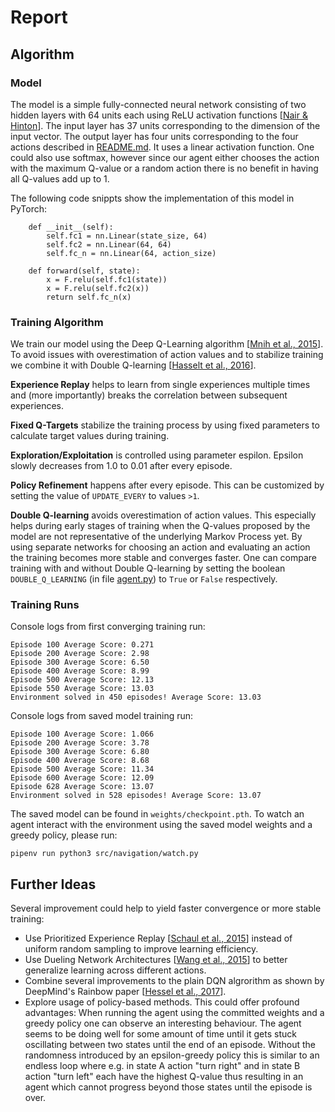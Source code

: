 # Report

## Algorithm

### Model

The model is a simple fully-connected neural network consisting of two hidden layers with 64 units each using ReLU activation functions [[Nair & Hinton](http://www.cs.toronto.edu/~fritz/absps/reluICML.pdf)]. The input layer has 37 units corresponding to the dimension of the input vector. The output layer has four units corresponding to the four actions described in [README.md](README.md). It uses a linear activation function. One could also use softmax, however since our agent either chooses the action with the maximum Q-value or a random action there is no benefit in having all Q-values add up to 1.

The following code snippts show the implementation of this model in PyTorch:

```
    def __init__(self):
        self.fc1 = nn.Linear(state_size, 64)
        self.fc2 = nn.Linear(64, 64)
        self.fc_n = nn.Linear(64, action_size)

    def forward(self, state):
        x = F.relu(self.fc1(state))
        x = F.relu(self.fc2(x))
        return self.fc_n(x)
```

### Training Algorithm

We train our model using the Deep Q-Learning algorithm [[Mnih et al., 2015](https://www.nature.com/articles/nature14236)]. To avoid issues with overestimation of action values and to stabilize training we combine it with Double Q-learning [[Hasselt et al., 2016](http://www.aaai.org/ocs/index.php/AAAI/AAAI16/paper/download/12389/11847)].

**Experience Replay** helps to learn from single experiences multiple times and (more importantly) breaks the correlation between subsequent experiences.

**Fixed Q-Targets** stabilize the training process by using fixed parameters to calculate target values during training.

**Exploration/Exploitation** is controlled using parameter espilon. Epsilon slowly decreases from 1.0 to 0.01 after every episode.

**Policy Refinement** happens after every episode. This can be customized by setting the value of `UPDATE_EVERY` to values `>1`.

**Double Q-learning** avoids overestimation of action values. This especially helps during early stages of training when the Q-values proposed by the model are not representative of the underlying Markov Process yet. By using separate networks for choosing an action and evaluating an action the training becomes more stable and converges faster. One can compare training with and without Double Q-learning by setting the boolean `DOUBLE_Q_LEARNING` (in file [agent.py](src/navigation/agent.py)) to `True` or `False` respectively.

### Training Runs

Console logs from first converging training run:

```
Episode 100	Average Score: 0.271
Episode 200	Average Score: 2.98
Episode 300	Average Score: 6.50
Episode 400	Average Score: 8.99
Episode 500	Average Score: 12.13
Episode 550	Average Score: 13.03
Environment solved in 450 episodes!	Average Score: 13.03
```

Console logs from saved model training run:

```
Episode 100	Average Score: 1.066
Episode 200	Average Score: 3.78
Episode 300	Average Score: 6.80
Episode 400	Average Score: 8.68
Episode 500	Average Score: 11.34
Episode 600	Average Score: 12.09
Episode 628	Average Score: 13.07
Environment solved in 528 episodes!	Average Score: 13.07
```

The saved model can be found in `weights/checkpoint.pth`. To watch an agent interact with the environment using the saved model weights and a greedy policy, please run:

```
pipenv run python3 src/navigation/watch.py
```

## Further Ideas

Several improvement could help to yield faster convergence or more stable training:

- Use Prioritized Experience Replay [[Schaul et al., 2015](https://arxiv.org/abs/1511.05952)] instead of uniform random sampling to improve learning efficiency.
- Use Dueling Network Architectures [[Wang et al., 2015](https://arxiv.org/abs/1511.06581)] to better generalize learning across different actions.
- Combine several improvements to the plain DQN algrorithm as shown by DeepMind's Rainbow paper [[Hessel et al., 2017](https://deepmind.com/research/publications/rainbow-combining-improvements-deep-reinforcement-learning/)].
- Explore usage of policy-based methods. This could offer profound advantages: When running the agent using the committed weights and a greedy policy one can observe an interesting behaviour. The agent seems to be doing well for some amount of time until it gets stuck oscillating between two states until the end of an episode. Without the randomness introduced by an epsilon-greedy policy this is similar to an endless loop where e.g. in state A action "turn right" and in state B action "turn left" each have the highest Q-value thus resulting in an agent which cannot progress beyond those states until the episode is over.
